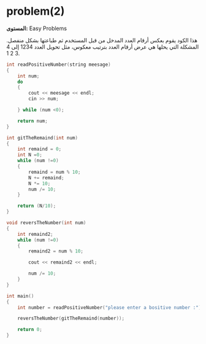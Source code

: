 # problem(2)

**المستوى:** Easy Problems

هذا الكود يقوم بعكس أرقام العدد المدخل من قبل المستخدم ثم طباعتها بشكل منفصل. 
المشكلة التي يحلها هي عرض أرقام العدد بترتيب معكوس، مثل تحويل العدد 1234 إلى 4 3 2 1.

```cpp
int readPositiveNumber(string meesage)
{
	int num;
	do
	{
		cout << meesage << endl;
		cin >> num;

	} while (num <0);

	return num;
}

int gitTheRemaind(int num)
{
	int remaind = 0;
	int N =0;
	while (num !=0)
	{
		remaind = num % 10;
		N += remaind;
		N *= 10;
		num /= 10;
	}

	return (N/10);
}

void reversTheNumber(int num)
{
	int remaind2;
	while (num !=0)
	{
		remaind2 = num % 10;

		cout << remaind2 << endl;

		num /= 10;
	}
}

int main()
{
	int number = readPositiveNumber("please enter a bositive number :");

	reversTheNumber(gitTheRemaind(number));

	return 0;
}
```
